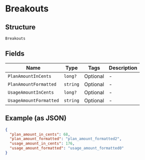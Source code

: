 
# Breakouts

## Structure

`Breakouts`

## Fields

| Name | Type | Tags | Description |
|  --- | --- | --- | --- |
| `PlanAmountInCents` | `long?` | Optional | - |
| `PlanAmountFormatted` | `string` | Optional | - |
| `UsageAmountInCents` | `long?` | Optional | - |
| `UsageAmountFormatted` | `string` | Optional | - |

## Example (as JSON)

```json
{
  "plan_amount_in_cents": 68,
  "plan_amount_formatted": "plan_amount_formatted2",
  "usage_amount_in_cents": 176,
  "usage_amount_formatted": "usage_amount_formatted0"
}
```

